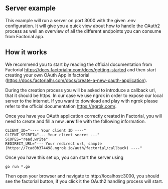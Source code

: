 ## Server example

This example will run a server on port 3000 with the given .env configuration. It will give you a quick view about how to handle the OAuth2 process as well an overview of all the different endpoints you can consume from Factorial app.

## How it works

We recommend you to start by reading the official documentation from Factorial https://docs.factorialhr.com/docs/getting-started and then start creating your own OAuth App in factorial (https://docs.factorialhr.com/docs/create-a-new-oauth-application).

During the creation process you will be asked to introduce a callback url, that it should be https. In our case we use ngrok in order to expose our local server to the internet. If you want to download and play with ngrok please refer to the official documentation https://ngrok.com/.

Once you have you OAuth application correctly created in Factorial, you will need to create and fill a new **.env** file with the following information.

```
CLIENT_ID="---- Your client ID ----"
CLIENT_SECRET="--- Your client secret ---"
SCOPES="read,write"
REDIRECT_URL="--- Your redirect url, sample (https://7cad0b374498.ngrok.io/auth/factorial/callback) ----"
```

Once you have this set up, you can start the server using

```
go run *.go
```

Then open your browser and navigate to http://localhost:3000, you should see the factorial button, if you click it the OAuth2 handling process will start.
